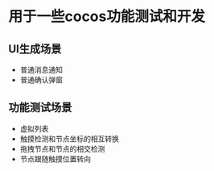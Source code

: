 # 用于一些cocos功能测试和开发

## UI生成场景
- 普通消息通知
- 普通确认弹窗

## 功能测试场景
- 虚拟列表
- 触摸检测和节点坐标的相互转换
- 拖拽节点和节点的相交检测
- 节点跟随触摸位置转向